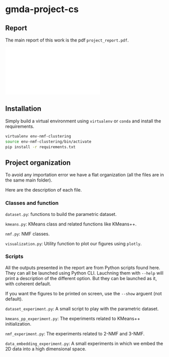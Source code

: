 # gmda-project-cs

## Report
The main report of this work is the pdf `project_report.pdf`.

![Exponent influence on function phi](homogene-eigval.pdf)

## Installation
Simply build a virtual environment using `virtualenv` or `conda` and install the requirements.

```bash
virtualenv env-nmf-clustering
source env-nmf-clustering/bin/activate
pip install -r requirements.txt
```

## Project organization
To avoid any importation error we have a flat organization (all the files are in the same main folder).

Here are the description of each file.

### Classes and function
`dataset.py`: functions to build the parametric dataset.

`kmeans.py`: KMeans class and related functions like KMeans++.

`nmf.py`: NMF classes.

`visualization.py`: Utility function to plot our figures using `plotly`.

### Scripts
All the outputs presented in the report are from Python scripts found here. They can all be launched using Python CLI. Lauchning them with `--help` will print a description of the different option. But they can be launched as it, with coherent default.

If you want the figures to be printed on screen, use the `--show` arguent (not default).

`dataset_experiment.py`: A small script to play with the parametric dataset.

`kmeans_pp_experiment.py`: The experiments related to KMeans++ initialization.

`nmf_experiment.py`: The experiments related to 2-NMF and 3-NMF.

`data_embedding_experiment.py`: A small experiments in which we embed the 2D data into a high dimensional space.
